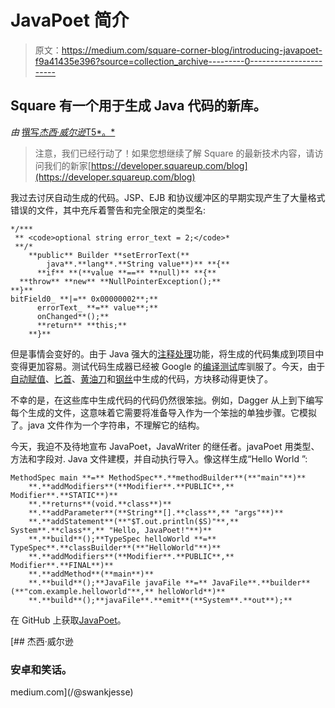 # JavaPoet 简介

> 原文：<https://medium.com/square-corner-blog/introducing-javapoet-f9a41435e396?source=collection_archive---------0----------------------->

## Square 有一个用于生成 Java 代码的新库。

*由* [撰写*杰西·威尔逊*T5*。*](https://medium.com/u/dee2b4f5bec4?source=post_page-----f9a41435e396--------------------------------)

> 注意，我们已经行动了！如果您想继续了解 Square 的最新技术内容，请访问我们的新家[https://developer.squareup.com/blog](https://developer.squareup.com/blog)

我过去讨厌自动生成的代码。JSP、EJB 和协议缓冲区的早期实现产生了大量格式错误的文件，其中充斥着警告和完全限定的类型名:

```
*/***
 ** <code>optional string error_text = 2;</code>*
 **/*
    **public** Builder **setErrorText(**
        java**.**lang**.**String value**)** **{**
      **if** **(**value **==** **null)** **{**
  **throw** **new** **NullPointerException();**
**}**
bitField0_ **|=** 0x00000002**;**
      errorText_ **=** value**;**
      onChanged**();**
      **return** **this;**
    **}**
```

但是事情会变好的。由于 Java 强大的[注释处理](http://hannesdorfmann.com/annotation-processing/annotationprocessing101/)功能，将生成的代码集成到项目中变得更加容易。测试代码生成器已经被 Google 的[编译测试](https://github.com/google/compile-testing)库驯服了。今天，由于[自动赋值](https://github.com/google/auto)、[匕首](http://square.github.io/dagger/)、[黄油刀](http://jakewharton.github.io/butterknife/)和[钢丝](https://github.com/square/wire)中生成的代码，方块移动得更快了。

不幸的是，在这些库中生成代码的代码仍然很笨拙。例如，Dagger 从上到下编写每个生成的文件，这意味着它需要将准备导入作为一个笨拙的单独步骤。它模拟了。java 文件作为一个字符串，不理解它的结构。

今天，我迫不及待地宣布 JavaPoet，JavaWriter 的继任者。javaPoet 用类型、方法和字段对. Java 文件建模，并自动执行导入。像这样生成“Hello World ”:

```
MethodSpec main **=** MethodSpec**.**methodBuilder**(**"main"**)**
    **.**addModifiers**(**Modifier**.**PUBLIC**,** Modifier**.**STATIC**)**
    **.**returns**(void.**class**)**
    **.**addParameter**(**String**[].**class**,** "args"**)**
    **.**addStatement**(**"$T.out.println($S)"**,** System**.**class**,** "Hello, JavaPoet!"**)**
    **.**build**();**TypeSpec helloWorld **=** TypeSpec**.**classBuilder**(**"HelloWorld"**)**
    **.**addModifiers**(**Modifier**.**PUBLIC**,** Modifier**.**FINAL**)**
    **.**addMethod**(**main**)**
    **.**build**();**JavaFile javaFile **=** JavaFile**.**builder**(**"com.example.helloworld"**,** helloWorld**)**
    **.**build**();**javaFile**.**emit**(**System**.**out**);**
```

在 GitHub 上获取[JavaPoet](https://github.com/square/javapoet)。

[](/@swankjesse) [## 杰西·威尔逊

### 安卓和笑话。

medium.com](/@swankjesse)
